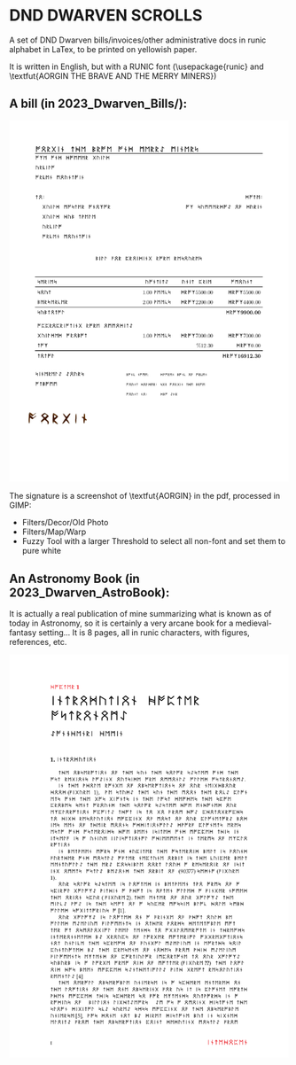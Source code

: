 # DND DWARVEN SCROLLS
A set of DND Dwarven bills/invoices/other administrative docs in runic alphabet in LaTex, to be printed on yellowish paper.

It is written in English, but with a RUNIC font (\usepackage{runic} and \textfut{AORGIN THE BRAVE AND THE MERRY MINERS})

## A bill (in 2023_Dwarven_Bills/):
![A Dwarven Bill](2023_Dwarven_Bills/bill.png "A Dwarven Bill")

The signature is a screenshot of \textfut{AORGIN} in the pdf, processed in GIMP:

- Filters/Decor/Old Photo
- Filters/Map/Warp
- Fuzzy Tool with a larger Threshold to select all non-font and set them to pure white 

## An Astronomy Book (in 2023_Dwarven_AstroBook):

It is actually a real publication of mine summarizing what is known as of today in Astronomy, so it is certainly a very arcane book for a medieval-fantasy setting... It is 8 pages, all in runic characters, with figures, references, etc.

![A Dwarven AstroBook](2023_Dwarven_AstroBook/IntechOpen-Book_p1.png "A Dwarven AstroBook")
